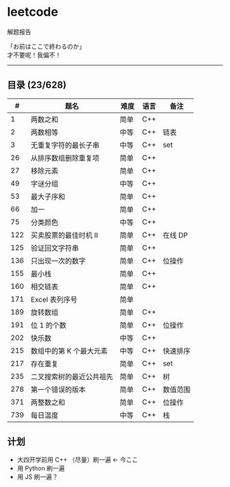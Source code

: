 # leetcode
解题报告

「お前はここで終わるのか」
</br>才不要呢！我偏不！

---

## 目录 (23/628)

| # | 题名 | 难度 | 语言 | 备注 |
| --- | --- | --- | --- | --- |
| 1 | 两数之和 | 简单 | C++  |  |
| 2 | 两数相等 | 中等 | C++ | 链表 |
| 3 | 无重复字符的最长子串 | 中等 | C++ | set |
| 26 | 从排序数组删除重复项 | 简单 | C++ |  |
| 27  | 移除元素 | 简单 | C++ |  |
| 49 | 字谜分组 | 中等 | C++ | |
| 53 | 最大子序和 | 简单 | C++ |  |
| 66 | 加一 | 简单 | C++ |  |
| 75 | 分类颜色 | 中等 | C++ | |
| 122 | 买卖股票的最佳时机 II | 简单 | C++ | 在线 DP |
| 125 | 验证回文字符串 | 简单 | C++ |  |
| 136 | 只出现一次的数字 | 简单 | C++ | 位操作 |
| 155 | 最小栈 | 简单 | C++ |   |
| 160 | 相交链表 | 简单 | C++ |  |
| 171 | Excel 表列序号 | 简单 | |
| 189 | 旋转数组 | 简单 | C++ |  |
| 191 | 位 1 的个数 | 简单 | C++ | 位操作 |
| 202 | 快乐数 | 中等 | C++ | |
| 215 | 数组中的第 K 个最大元素 | 中等 | C++ | 快速排序 |
| 217 | 存在重复 | 简单 | C++ | set |
| 235 | 二叉搜索树的最近公共祖先 | 简单 | C++ | 树 |
| 278 | 第一个错误的版本 | 简单  | C++ | 数值范围 |
| 371 | 两整数之和 | 简单 | C++ | 位操作 |
| 739 | 每日温度 | 中等 | C++ | 栈 |

## 计划

- 大四开学前用 C++ （尽量）刷一遍 ← 今ここ
- 用 Python 刷一遍
- 用 JS 刷一遍？
